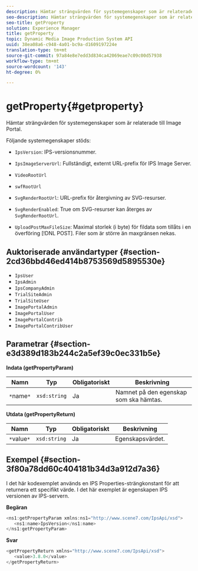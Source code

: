 ```yaml
---
description: Hämtar strängvärden för systemegenskaper som är relaterade till Image Portal.
seo-description: Hämtar strängvärden för systemegenskaper som är relaterade till Image Portal.
seo-title: getProperty
solution: Experience Manager
title: getProperty
topic: Dynamic Media Image Production System API
uuid: 38ea08a6-c948-4a01-bc9a-d1609197224e
translation-type: tm+mt
source-git-commit: 97a84e8e7edd3d834ca42069eae7c09c00d57938
workflow-type: tm+mt
source-wordcount: '143'
ht-degree: 0%

---
```



# getProperty{#getproperty}

Hämtar strängvärden för systemegenskaper som är relaterade till Image Portal.

Följande systemegenskaper stöds:

* `IpsVersion`: IPS-versionsnummer.
* `IpsImageServerUrl`: Fullständigt, externt URL-prefix för IPS Image Server.
* `VideoRootUrl`
* `swfRootUrl`
* `SvgRenderRootUrl`: URL-prefix för återgivning av SVG-resurser.
* `SvgRenderEnabled`: True om SVG-resurser kan återges av  `SvgRenderRootUrl`.

* `UploadPostMaxFileSize`: Maximal storlek (i byte) för fildata som tillåts i en överföring  [!DNL POST]. Filer som är större än maxgränsen nekas.

## Auktoriserade användartyper {#section-2cd36bbd46ed414b8753569d5895530e}

* `IpsUser`
* `IpsAdmin`
* `IpsCompanyAdmin`
* `TrialSiteAdmin`
* `TrialSiteUser`
* `ImagePortalAdmin`
* `ImagePortalUser`
* `ImagePortalContrib`
* `ImagePortalContribUser`

## Parametrar {#section-e3d389d183b244c2a5ef39c0ec331b5e}

**Indata (getPropertyParam)**

| Namn | Typ | Obligatoriskt | Beskrivning |
|---|---|---|---|
| `*`name`*` | `xsd:string` | Ja | Namnet på den egenskap som ska hämtas. |

**Utdata (getPropertyReturn)**

| Namn | Typ | Obligatoriskt | Beskrivning |
|---|---|---|---|
| `*`value`*` | `xsd:string` | Ja | Egenskapsvärdet. |

## Exempel {#section-3f80a78dd60c404181b34d3a912d7a36}

I det här kodexemplet används en IPS Properties-strängkonstant för att returnera ett specifikt värde. I det här exemplet är egenskapen IPS versionen av IPS-servern.

**Begäran**

```java
<ns1:getPropertyParam xmlns:ns1="http://www.scene7.com/IpsApi/xsd">
   <ns1:name>IpsVersion</ns1:name>
</ns1:getPropertyParam>
```

**Svar**

```java
<getPropertyReturn xmlns="http://www.scene7.com/IpsApi/xsd">
   <value>3.8.0</value>
</getPropertyReturn>
```

